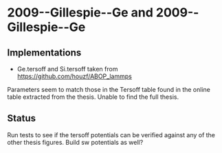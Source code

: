 # 2009--Gillespie--Ge and 2009--Gillespie--Ge

## Implementations

- Ge.tersoff and Si.tersoff taken from https://github.com/houzf/ABOP_lammps

Parameters seem to match those in the Tersoff table found in the online table extracted from the thesis.  Unable to find the full thesis. 

## Status

Run tests to see if the tersoff potentials can be verified against any of the other thesis figures.  Build sw potentials as well?
